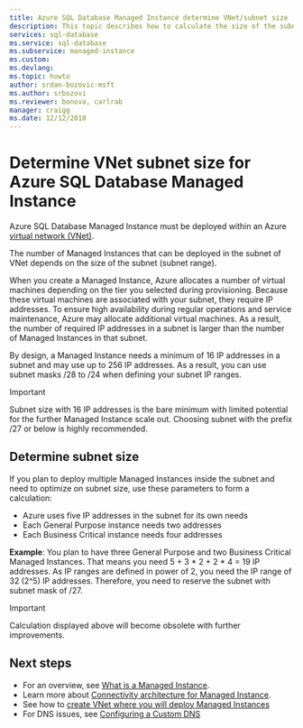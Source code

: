 ```yaml
---
title: Azure SQL Database Managed Instance determine VNet/subnet size | Microsoft Docs
description: This topic describes how to calculate the size of the subnet where the Azure SQL Database Managed Instances will be deployed.
services: sql-database
ms.service: sql-database
ms.subservice: managed-instance
ms.custom: 
ms.devlang: 
ms.topic: howto
author: srdan-bozovic-msft
ms.author: srbozovi
ms.reviewer: bonova, carlrab
manager: craigg
ms.date: 12/12/2018
---
```

# Determine VNet subnet size for Azure SQL Database Managed Instance

Azure SQL Database Managed Instance must be deployed within an Azure [virtual network (VNet)](../virtual-network/virtual-networks-overview.md).

The number of Managed Instances that can be deployed in the subnet of VNet depends on the size of the subnet (subnet range).

When you create a Managed Instance, Azure allocates a number of virtual machines depending on the tier you selected during provisioning. Because these virtual machines are associated with your subnet, they require IP addresses. To ensure high availability during regular operations and service maintenance, Azure may allocate additional virtual machines. As a result, the number of required IP addresses in a subnet is larger than the number of Managed Instances in that subnet.

By design, a Managed Instance needs a minimum of 16 IP addresses in a subnet and may use up to 256 IP addresses. As a result, you can use subnet masks /28 to /24 when defining your subnet IP ranges.

> [!IMPORTANT]
> Subnet size with 16 IP addresses is the bare minimum with limited potential for the further Managed Instance scale out. Choosing subnet with the prefix /27 or below is highly recommended.

## Determine subnet size

If you plan to deploy multiple Managed Instances inside the subnet and need to optimize on subnet size, use these parameters to form a calculation:

- Azure uses five IP addresses in the subnet for its own needs
- Each General Purpose instance needs two addresses
- Each Business Critical instance needs four addresses

**Example**: You plan to have three General Purpose and two Business Critical Managed Instances. That means you need 5 + 3 * 2 + 2 * 4 = 19 IP addresses. As IP ranges are defined in power of 2, you need the IP range of 32 (2^5) IP addresses. Therefore, you need to reserve the subnet with subnet mask of /27.

> [!IMPORTANT]
> Calculation displayed above will become obsolete with further improvements.

## Next steps

- For an overview, see [What is a Managed Instance](sql-database-managed-instance.md).
- Learn more about [Connectivity architecture for Managed Instance](sql-database-managed-instance-connectivity-architecture.md).
- See how to [create VNet where you will deploy Managed Instances](sql-database-managed-instance-create-vnet-subnet.md)
- For DNS issues, see [Configuring a Custom DNS](sql-database-managed-instance-custom-dns.md)

